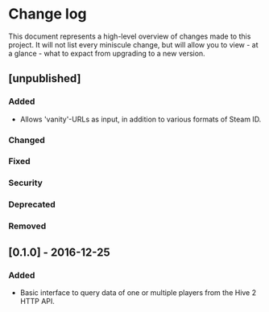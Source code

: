 # Change log

This document represents a high-level overview of changes made to this project.
It will not list every miniscule change, but will allow you to view - at a
glance - what to expact from upgrading to a new version.

## [unpublished]

### Added

- Allows 'vanity'-URLs as input, in addition to various formats of Steam ID.

### Changed

### Fixed

### Security

### Deprecated

### Removed


## [0.1.0] - 2016-12-25

### Added

- Basic interface to query data of one or multiple players from the Hive 2 HTTP
  API.
